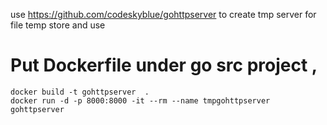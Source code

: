 use https://github.com/codeskyblue/gohttpserver
to create tmp server for file temp store and use 

# Put Dockerfile  under go src project ,

```
docker build -t gohttpserver  .
docker run -d -p 8000:8000 -it --rm --name tmpgohttpserver gohttpserver
```
